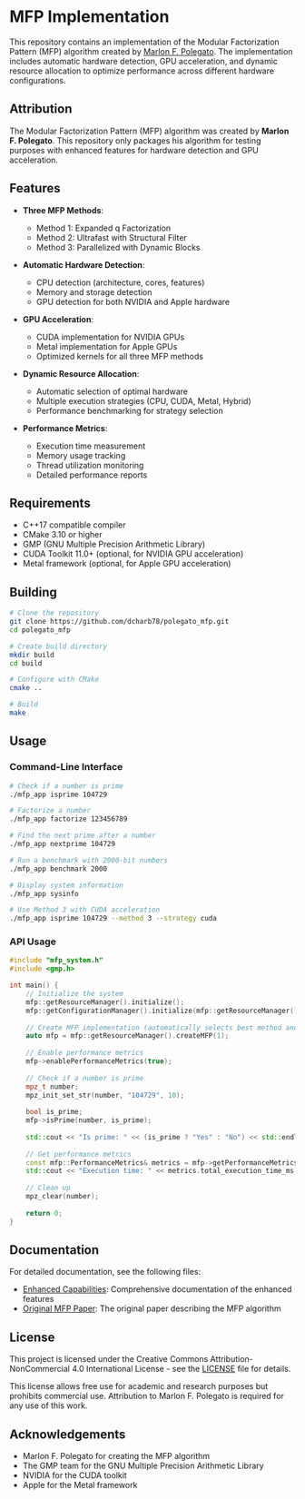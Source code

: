 # MFP Implementation

This repository contains an implementation of the Modular Factorization Pattern (MFP) algorithm created by [Marlon F. Polegato](https://www.linkedin.com/in/marlonpolegato/). The implementation includes automatic hardware detection, GPU acceleration, and dynamic resource allocation to optimize performance across different hardware configurations.

## Attribution

The Modular Factorization Pattern (MFP) algorithm was created by **Marlon F. Polegato**. This repository only packages his algorithm for testing purposes with enhanced features for hardware detection and GPU acceleration.

## Features

- **Three MFP Methods**:
  - Method 1: Expanded q Factorization
  - Method 2: Ultrafast with Structural Filter
  - Method 3: Parallelized with Dynamic Blocks

- **Automatic Hardware Detection**:
  - CPU detection (architecture, cores, features)
  - Memory and storage detection
  - GPU detection for both NVIDIA and Apple hardware

- **GPU Acceleration**:
  - CUDA implementation for NVIDIA GPUs
  - Metal implementation for Apple GPUs
  - Optimized kernels for all three MFP methods

- **Dynamic Resource Allocation**:
  - Automatic selection of optimal hardware
  - Multiple execution strategies (CPU, CUDA, Metal, Hybrid)
  - Performance benchmarking for strategy selection

- **Performance Metrics**:
  - Execution time measurement
  - Memory usage tracking
  - Thread utilization monitoring
  - Detailed performance reports

## Requirements

- C++17 compatible compiler
- CMake 3.10 or higher
- GMP (GNU Multiple Precision Arithmetic Library)
- CUDA Toolkit 11.0+ (optional, for NVIDIA GPU acceleration)
- Metal framework (optional, for Apple GPU acceleration)

## Building

```bash
# Clone the repository
git clone https://github.com/dcharb78/polegato_mfp.git
cd polegato_mfp

# Create build directory
mkdir build
cd build

# Configure with CMake
cmake ..

# Build
make
```

## Usage

### Command-Line Interface

```bash
# Check if a number is prime
./mfp_app isprime 104729

# Factorize a number
./mfp_app factorize 123456789

# Find the next prime after a number
./mfp_app nextprime 104729

# Run a benchmark with 2000-bit numbers
./mfp_app benchmark 2000

# Display system information
./mfp_app sysinfo

# Use Method 3 with CUDA acceleration
./mfp_app isprime 104729 --method 3 --strategy cuda
```

### API Usage

```cpp
#include "mfp_system.h"
#include <gmp.h>

int main() {
    // Initialize the system
    mfp::getResourceManager().initialize();
    mfp::getConfigurationManager().initialize(mfp::getResourceManager());
    
    // Create MFP implementation (automatically selects best method and strategy)
    auto mfp = mfp::getResourceManager().createMFP(1);
    
    // Enable performance metrics
    mfp->enablePerformanceMetrics(true);
    
    // Check if a number is prime
    mpz_t number;
    mpz_init_set_str(number, "104729", 10);
    
    bool is_prime;
    mfp->isPrime(number, is_prime);
    
    std::cout << "Is prime: " << (is_prime ? "Yes" : "No") << std::endl;
    
    // Get performance metrics
    const mfp::PerformanceMetrics& metrics = mfp->getPerformanceMetrics();
    std::cout << "Execution time: " << metrics.total_execution_time_ms << " ms" << std::endl;
    
    // Clean up
    mpz_clear(number);
    
    return 0;
}
```

## Documentation

For detailed documentation, see the following files:

- [Enhanced Capabilities](docs/enhanced_capabilities.md): Comprehensive documentation of the enhanced features
- [Original MFP Paper](Modular%20Factorization%20Pattern%20M.F.P.pdf): The original paper describing the MFP algorithm

## License

This project is licensed under the Creative Commons Attribution-NonCommercial 4.0 International License - see the [LICENSE](LICENSE) file for details.

This license allows free use for academic and research purposes but prohibits commercial use. Attribution to Marlon F. Polegato is required for any use of this work.

## Acknowledgements

- Marlon F. Polegato for creating the MFP algorithm
- The GMP team for the GNU Multiple Precision Arithmetic Library
- NVIDIA for the CUDA toolkit
- Apple for the Metal framework
